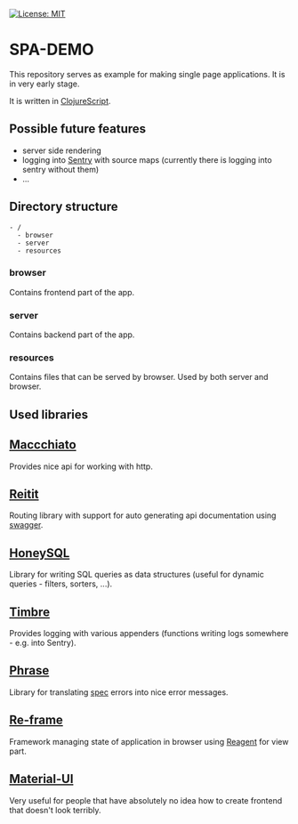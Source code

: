 [![License: MIT](https://img.shields.io/badge/License-MIT-yellow.svg)](LICENSE)

# SPA-DEMO

This repository serves as example for making single page applications. It is in very early stage.

It is written in [ClojureScript](https://clojurescript.org/).

## Possible future features

- server side rendering
- logging into [Sentry](https://sentry.io/) with source maps (currently there is logging into sentry without them)
- ...

## Directory structure

```
- /
  - browser
  - server
  - resources
```

### browser

Contains frontend part of the app.

### server

Contains backend part of the app.

### resources

Contains files that can be served by browser. Used by both server and browser.

## Used libraries

## [Maccchiato](https://macchiato-framework.github.io/)

Provides nice api for working with http.

## [Reitit](https://github.com/metosin/reitit)

Routing library with support for auto generating api documentation using [swagger](https://swagger.io/).

## [HoneySQL](https://github.com/jkk/honeysql)

Library for writing SQL queries as data structures (useful for dynamic queries - filters, sorters, ...).

## [Timbre](https://github.com/ptaoussanis/timbre)

Provides logging with various appenders (functions writing logs somewhere - e.g. into Sentry).

## [Phrase](https://github.com/alexanderkiel/phrase)

Library for translating [spec](https://clojure.org/about/spec) errors into nice error messages.

## [Re-frame](https://github.com/Day8/re-frame)

Framework managing state of application in browser using [Reagent](https://reagent-project.github.io/) for view part.

## [Material-UI](https://material-ui.com/)

Very useful for people that have absolutely no idea how to create frontend that doesn't look terribly.
